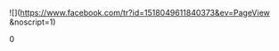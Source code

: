 ![](https://www.facebook.com/tr?id=1518049611840373&ev=PageView
	&noscript=1)                      

0
